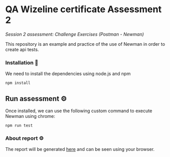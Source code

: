 # QA Wizeline certificate Assessment 2

_Session 2 assessment: Challenge Exercises (Postman - Newman)_

This repository is an example and practice of the use of Newman in order to create api tests.

### Installation 🔧

We need to install the dependencies using node.js and npm

```
npm install
```

## Run assessment ⚙️

Once installed, we can use the following custom command to execute Newman using chrome:
```
npm run test
```

### About report ⚙️

The report will be generated [here](reports/report.html) and can be seen using your browser.